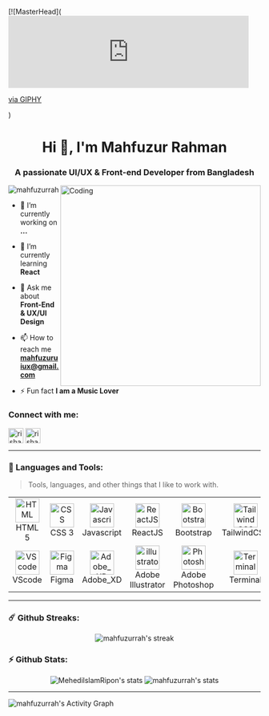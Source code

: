 [![MasterHead](<iframe src="https://giphy.com/embed/IDGjn5ilxSXM3DuztQ" width="480" height="144" frameBorder="0" class="giphy-embed" allowFullScreen></iframe><p><a href="https://giphy.com/gifs/IDGjn5ilxSXM3DuztQ">via GIPHY</a></p>)
<h1 align="center">Hi 👋, I'm Mahfuzur Rahman</h1>
<h3 align="center">A passionate UI/UX & Front-end Developer from Bangladesh</h3>
<img align="right" alt="Coding" width="400" src="https://cdn.dribbble.com/users/1162077/screenshots/3848914/programmer.gif">

<p align="left"> <img src="https://komarev.com/ghpvc/?username=rishavchanda&label=Profile%20views&color=0e75b6&style=flat" alt="mahfuzurrah" /> </p>

- 🔭 I’m currently working on **...**

- 🌱 I’m currently learning **React**

- 💬 Ask me about **Front-End & UX/UI Design**

- 📫 How to reach me **mahfuzuruiux@gmail.com**

- ⚡ Fun fact **I am a Music Lover**




<h3 align="left">Connect with me:</h3>
<p align="left">
<a href="https://www.linkedin.com/in/mahfuzuruiux/" target="blank"><img align="center" src="https://cdn-icons-png.flaticon.com/512/174/174857.png" alt="rishavchanda" height="30" width="30" /></a>
<a href="https://www.upwork.com/freelancers/~01836bf1dc4849de58" target="blank"><img align="center" src="https://encrypted-tbn0.gstatic.com/images?q=tbn:ANd9GcSIlpnVq0Jnx2b2ZagyTmNaMuCkOoGG3LIw3vg2Sy9dy4VvRWqZ3_U4EUYTSm4D6mCQgFc&usqp=CAU" alt="rishav-chanda-b89a791b3" height="30" width="30" /></a>
</p>



---

### :dart: Languages and Tools:

> Tools, languages, and other things that I like to work with.

<table align="center">
  <tr>
    <td align="center" width="96">
      <a href="#">
        <img src="https://upload.wikimedia.org/wikipedia/commons/6/61/HTML5_logo_and_wordmark.svg" width="48" height="48" alt="HTML" />
      </a>
      <br>HTML 5
    </td>
    <td align="center" width="96">
      <a href="#">
        <img src="https://upload.wikimedia.org/wikipedia/commons/d/d5/CSS3_logo_and_wordmark.svg" width="48" height="48" alt="CSS" />
      </a>
      <br>CSS 3
    </td>
    <td align="center" width="96">
      <a href="#">
        <img src="https://upload.wikimedia.org/wikipedia/commons/9/99/Unofficial_JavaScript_logo_2.svg" width="48" height="48" alt="Javascript" />
      </a>
      <br>Javascript
    </td>
<!--     <td align="center" width="96">
      <a href="#">
        <img src="https://upload.wikimedia.org/wikipedia/commons/d/d9/Node.js_logo.svg" width="48" height="48" alt="NodeJS" />
      </a>
      <br>NodeJS
    </td> -->
    <td align="center" width="96">
      <a href="#">
        <img src="https://www.vectorlogo.zone/logos/reactjs/reactjs-icon.svg" width="48" height="48" alt="ReactJS" />
      </a>
      <br>ReactJS
    </td>
    <td align="center" width="96">
      <a href="#" >
        <img src="https://upload.wikimedia.org/wikipedia/commons/b/b2/Bootstrap_logo.svg" width="48" height="48" alt="Bootstrap" />
      </a>
      <br>Bootstrap
    </td>
    <td align="center" width="96">
      <a href="#" >
        <img src="https://www.vectorlogo.zone/logos/tailwindcss/tailwindcss-icon.svg" width="48" height="48" alt="TailwindCSS" />
      </a>
      <br>TailwindCSS
    </td>
	<td align="center" width="96">
      <a href="#">
        <img src="https://upload.wikimedia.org/wikipedia/commons/e/e0/Git-logo.svg" width="48" height="48" alt="Git" />
      </a>
      <br>Git
    </td>
  </tr>
  <tr>
	<td align="center" width="96"> 
      <a href="#" >
        <img src="https://upload.wikimedia.org/wikipedia/commons/9/9a/Visual_Studio_Code_1.35_icon.svg" width="48" height="48" alt="VScode" />
      </a>
      <br>VScode
    </td>
    <td align="center" width="96"> 
      <a href="#" >
        <img src="https://www.vectorlogo.zone/logos/figma/figma-icon.svg" width="48" height="48" alt="Figma" />
      </a>
      <br>Figma
    </td>
	<td align="center" width="96"> 
      <a href="#" >
        <img src="https://upload.wikimedia.org/wikipedia/commons/thumb/c/c2/Adobe_XD_CC_icon.svg/2101px-Adobe_XD_CC_icon.svg.png" width="48" height="48" alt="Adobe_XD" />
      </a>
      <br>Adobe_XD
    </td>
	  <td align="center" width="96">
      <a href="#" >
        <img src="https://www.vectorlogo.zone/logos/adobe_illustrator/adobe_illustrator-icon.svg" width="48" height="48" alt="illustrator" />
      </a>
      <br>Adobe Illustrator
    </td>
    <td align="center" width="96">
      <a href="#" >
        <img src="https://upload.wikimedia.org/wikipedia/commons/a/af/Adobe_Photoshop_CC_icon.svg" width="48" height="48" alt="Photoshop" />
      </a>
      <br>Adobe Photoshop
    </td>
    <td align="center" width="96">
      <a href="#">
        <img src="https://cdn.worldvectorlogo.com/logos/terminal-1.svg" width="48" height="48" alt="Terminal" />
      </a>
      <br>Terminal
    </td>
    <td align="center"  width="96">
      <a href="#">
        <img src="https://upload.wikimedia.org/wikipedia/commons/d/db/Npm-logo.svg" width="48" height="48" alt="npm" />
      </a>
      <br>npm
    </td>
  </tr>
</table>

---

### ☄️ Github Streaks:

<p align="center">
    <img alt="mahfuzurrah's streak" src="https://github-readme-streak-stats.herokuapp.com/?user=mahfuzurrah&theme=tokyonight&hide_border=true"/>
</p>

### ⚡ Github Stats:

<p align="center">
	<img src="https://github-readme-stats.vercel.app/api?username=mahfuzurrah&show_icons=true&hide_border=true&theme=tokyonight" alt="MehedilslamRipon's stats" />
	<img src="https://github-readme-stats.vercel.app/api/top-langs?username=mahfuzurrah&show_icons=true&locale=en&layout=compact&theme=tokyonight&hide_border=true" alt="mahfuzurrah's stats"/>
</p>

---

<p>
<img alt="mahfuzurrah's Activity Graph" src="https://activity-graph.herokuapp.com/graph?username=mahfuzurrah&bg_color=1F222E&color=F8D866&line=F85D7F&point=FFFFFF&hide_border=true" />
</p>
